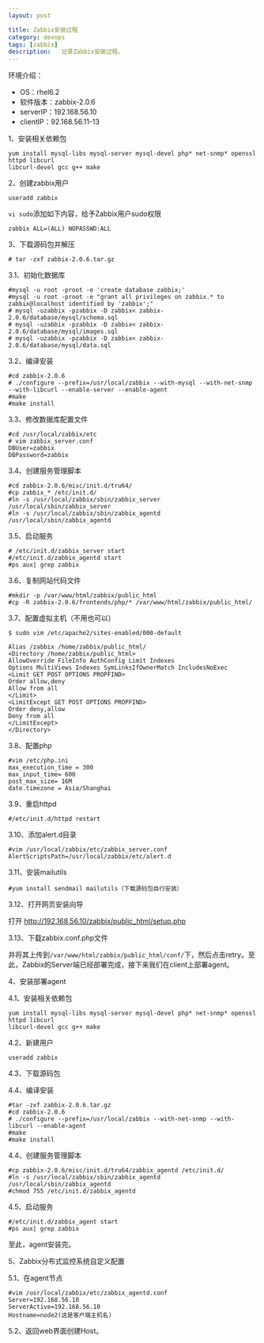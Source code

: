 ```yaml
---
layout: post

title: Zabbix安装过程
category: devops
tags: [zabbix]
description:   记录Zabbix安装过程。
---
```


环境介绍：

- OS：rhel6.2
- 软件版本：zabbix-2.0.6
- serverIP：192.168.56.10
- clientIP：92.168.56.11-13

1、安装相关依赖包

    yum install mysql-libs mysql-server mysql-devel php* net-snmp* openssl httpd libcurl 
    libcurl-devel gcc g++ make

2、创建zabbix用户

    useradd zabbix

`vi sudo`添加如下内容，给予Zabbix用户sudo权限

    zabbix ALL=(ALL) NOPASSWD:ALL

3、下载源码包并解压

    # tar -zxf zabbix-2.0.6.tar.gz

3.1、初始化数据库

    #mysql -u root -proot -e 'create database zabbix;'
    #mysql -u root -proot -e "grant all privileges on zabbix.* to zabbix@localhost identified by 'zabbix';"
    # mysql -uzabbix -pzabbix -D zabbix< zabbix-2.0.6/database/mysql/schema.sql 
    # mysql -uzabbix -pzabbix -D zabbix< zabbix-2.0.6/database/mysql/images.sql 
    # mysql -uzabbix -pzabbix -D zabbix< zabbix-2.0.6/database/mysql/data.sql

3.2、编译安装

    #cd zabbix-2.0.6
    # ./configure --prefix=/usr/local/zabbix --with-mysql --with-net-snmp --with-libcurl --enable-server --enable-agent
    #make
    #make install

3.3、修改数据库配置文件

    #cd /usr/local/zabbix/etc
    # vim zabbix_server.conf
    DBUser=zabbix
    DBPassword=zabbix

3.4、创建服务管理脚本

    #cd zabbix-2.0.6/misc/init.d/tru64/
    #cp zabbix_* /etc/init.d/
    #ln -s /usr/local/zabbix/sbin/zabbix_server /usr/local/sbin/zabbix_server
    #ln -s /usr/local/zabbix/sbin/zabbix_agentd /usr/local/sbin/zabbix_agentd

3.5、启动服务

    # /etc/init.d/zabbix_server start
    #/etc/init.d/zabbix_agentd start
    #ps aux| grep zabbix

3.6、复制网站代码文件

    #mkdir -p /var/www/html/zabbix/public_html
    #cp -R zabbix-2.0.6/frontends/php/* /var/www/html/zabbix/public_html/

3.7、配置虚拟主机（不用也可以）

    $ sudo vim /etc/apache2/sites-enabled/000-default

    Alias /zabbix /home/zabbix/public_html/
    <Directory /home/zabbix/public_html>
    AllowOverride FileInfo AuthConfig Limit Indexes
    Options MultiViews Indexes SymLinksIfOwnerMatch IncludesNoExec
    <Limit GET POST OPTIONS PROPFIND>
    Order allow,deny
    Allow from all
    </Limit>
    <LimitExcept GET POST OPTIONS PROPFIND>
    Order deny,allow
    Deny from all
    </LimitExcept>
    </Directory>

3.8、配置php

    #vim /etc/php.ini 
    max_execution_time = 300
    max_input_time= 600
    post_max_size= 16M
    date.timezone = Asia/Shanghai

3.9、重启httpd

    #/etc/init.d/httpd restart

3.10、添加alert.d目录

    #vim /usr/local/zabbix/etc/zabbix_server.conf
    AlertScriptsPath=/usr/local/zabbix/etc/alert.d

3.11、安装mailutils

    #yum install sendmail mailutils（下载源码包自行安装）

3.12、打开网页安装向导

打开 http://192.168.56.10/zabbix/public_html/setup.php

3.13、下载zabbix.conf.php文件

并将其上传到`/var/www/html/zabbix/public_html/conf/`下，然后点击retry。至此，Zabbix的Server端已经部署完成，接下来我们在client上部署agent。

4、安装部署agent

4.1、安装相关依赖包

    yum install mysql-libs mysql-server mysql-devel php* net-snmp* openssl httpd libcurl 
    libcurl-devel gcc g++ make

4.2、新建用户

    useradd zabbix

4.3、下载源码包

4.4、编译安装

    #tar -zxf zabbix-2.0.6.tar.gz 
    #cd zabbix-2.0.6
    # ./configure --prefix=/usr/local/zabbix --with-net-snmp --with-libcurl --enable-agent
    #make
    #make install

4.4、创建服务管理脚本

    #cp zabbix-2.0.6/misc/init.d/tru64/zabbix_agentd /etc/init.d/
    #ln -s /usr/local/zabbix/sbin/zabbix_agentd /usr/local/sbin/zabbix_agentd
    #chmod 755 /etc/init.d/zabbix_agentd

4.5、启动服务

    #/etc/init.d/zabbix_agent start
    #ps aux| grep zabbix

至此，agent安装完。

5、Zabbix分布式监控系统自定义配置

5.1、在agent节点

    #vim /usr/local/zabbix/etc/zabbix_agentd.conf
    Server=192.168.56.10
    ServerActive=192.168.56.10
    Hostname=node2(这是客户端主机名)

5.2、返回web界面创建Host。

